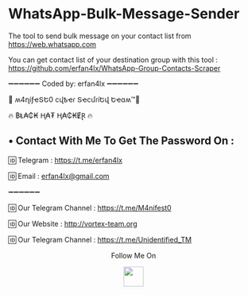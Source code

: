 # WhatsApp-Bulk-Message-Sender
The tool to send bulk message on your contact list from https://web.whatsapp.com

You can get contact list of your destination group with this tool : https://github.com/erfan4lx/WhatsApp-Group-Contacts-Scraper

➖➖➖➖➖➖
Coded by: erfan4lx
➖➖➖➖➖➖

👊 ʍ4ղíƒҽՏԵ0 ϲվҍҽɾ ՏҽϲմɾíԵվ Եҽɑʍ™💪

🔥 ฿Ⱡ₳₵₭ Ⱨ₳₮ Ⱨ₳₵₭ɆⱤ 🔥

## • Contact With Me To Get The Password On : 

🆔 Telegram : https://t.me/erfan4lx

🆔 Email : erfan4lx@gmail.com

➖➖➖➖➖➖

🆔 Our Telegram Channel : https://t.me/M4nifest0

🆔 Our Website : http://vortex-team.org

🆔 Our Telegram Channel : https://t.me/Unidentified_TM

<p align="center">
  Follow Me On
</p>
<p align="center">
  <a href="https://www.youtube.com/channel/UCHL7e6sD1eXIBIvjBYnXYEQ/videos?view_as=subscriber">
    <img src="https://www.iconsdb.com/icons/preview/black/youtube-4-xxl.png" width="40" height="40">
  </a>
</p>

